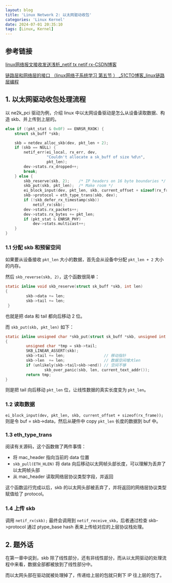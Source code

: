 ```yaml
---
layout: blog
title: 'Linux Network 2: 以太网驱动收包'
categories: 'Linux Kernel'
date: 2024-07-01 20:35:10
tags: [Linux, Kernel]
---
```


## 参考链接

[linux网络报文接收发送浅析_netif tx netif rx-CSDN博客](https://blog.csdn.net/wangquan1992/article/details/112129162)

[链路层和网络层的接口 （linux网络子系统学习 第五节 ） _51CTO博客_linux链路层编程](https://blog.51cto.com/yaoyang/1269713)

## 1. 以太网驱动收包处理流程

以 ne2k_pci 驱动为例，介绍 linux 中以太网设备驱动是怎么从设备读取数据、构造 skb、并上传到上层的。

```c
else if ((pkt_stat & 0x0F) == ENRSR_RXOK) {
    struct sk_buff *skb;

    skb = netdev_alloc_skb(dev, pkt_len + 2);
    if (skb == NULL) {
        netif_err(ei_local, rx_err, dev,
                  "Couldn't allocate a sk_buff of size %d\n",
                  pkt_len);
        dev->stats.rx_dropped++;
        break;
    } else {
        skb_reserve(skb, 2);    /* IP headers on 16 byte boundaries */
        skb_put(skb, pkt_len);  /* Make room */
        ei_block_input(dev, pkt_len, skb, current_offset + sizeof(rx_frame));
        skb->protocol = eth_type_trans(skb, dev);
        if (!skb_defer_rx_timestamp(skb))
            netif_rx(skb);
        dev->stats.rx_packets++;
        dev->stats.rx_bytes += pkt_len;
        if (pkt_stat & ENRSR_PHY)
            dev->stats.multicast++;
    }
}
```

### 1.1 分配 skb 和预留空间

如果要从设备接收 `pkt_len` 大小的数据，首先会从设备中分配 `pkt_len + 2` 大小的内存。

然后 `skb_reverse(skb, 2)`，这个函数很简单：

```c
static inline void skb_reserve(struct sk_buff *skb, int len)  
{  
         skb->data += len;  
         skb->tail += len;  
 } 
```

也就是把 data 和 tail 都向后移动 2 位。

而 `skb_put(skb, pkt_len)` 如下：

```c
static inline unsigned char *skb_put(struct sk_buff *skb, unsigned int len)  
{  
         unsigned char *tmp = skb->tail;  
         SKB_LINEAR_ASSERT(skb);            
         skb->tail += len;                 // 移动指针  
         skb->len  += len;                 // 数据空间增大len  
         if (unlikely(skb->tail>skb->end)) // 空间不够
                 skb_over_panic(skb, len, current_text_addr());  
         return tmp;  
} 
```

则是把 tail 向后移动 `pkt_len` 位，让线性数据的真实长度变为 `pkt_len`。

### 1.2 读取数据

`ei_block_input(dev, pkt_len, skb, current_offset + sizeof(rx_frame));` 则是令 buf = skb->data，然后从硬件中 copy `pkt_len` 长度的数据到 buf 中。

### 1.3 eth_type_trans

阅读有关源码，这个函数做了两件事情：

- 将 mac_header 指向当前的 data 位置
- `skb_pull(ETH_HLEN)` 将 data 向后移动以太网帧头部长度，可以理解为丢弃了以太网帧头部
- 从 mac_header 读取网络层协议类型字段，并返回

这个函数运行完成以后，skb 的以太网头部被丢弃了，并将返回的网络层协议类型赋值给了 protocol。

### 1.4 上传 skb

调用 `netif_rx(skb);` 最终会调用到 `netif_receive_skb`，后者通过检查 skb->protocol 通过 ptype_base hash 表来上传给对应的上层协议栈处理。

## 2. 题外话

在第一章中说到，skb 除了线性部分，还有非线性部分，而从以太网驱动的处理流程中来看，数据全部都被放到了线性部分中。

而以太网头部在驱动就被处理掉了，传递给上层的包就只剩下 IP 往上层的包了。

